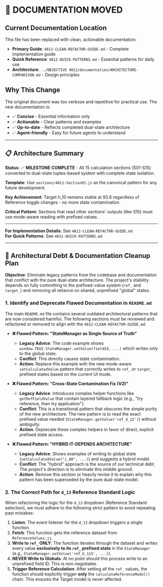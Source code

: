 # 🚨 **DOCUMENTATION MOVED**

## **Current Documentation Location**

This file has been replaced with clean, actionable documentation:

- **Primary Guide**: `4012-CLEAN-REFACTOR-GUIDE.md` - Complete implementation guide
- **Quick Reference**: `4012-QUICK-PATTERNS.md` - Essential patterns for daily use
- **Architecture**: `../OBJECTIVE 4012/documentation/ARCHITECTURE-COMPARISON.md` - Design principles

## **Why This Change**

The original document was too verbose and repetitive for practical use. The new documentation is:
- ✅ **Concise** - Essential information only
- ✅ **Actionable** - Clear patterns and examples  
- ✅ **Up-to-date** - Reflects completed dual-state architecture
- ✅ **Agent-friendly** - Easy for future agents to understand

---

## 📋 **Architecture Summary**

**Status**: ✅ **MILESTONE COMPLETE** - All 15 calculation sections (S01-S15) converted to dual-state tuples-based system with complete state isolation.

**Template**: Use `sections/4011-Section03.js` as the canonical pattern for any future development.

**Key Achievement**: Target h_10 remains stable at 93.6 regardless of Reference toggle changes - no more state contamination.

**Critical Pattern**: Sections that read other sections' outputs (like S15) must use mode-aware reading with prefixed values.

---

**For Implementation Details**: See `4012-CLEAN-REFACTOR-GUIDE.md`  
**For Quick Patterns**: See `4012-QUICK-PATTERNS.md`

---

## 🚨 **Architectural Debt & Documentation Cleanup Plan**

**Objective**: Eliminate legacy patterns from the codebase and documentation that conflict with the pure dual-state architecture. The project's stability depends on fully committing to the prefixed-value system (`ref_` and `target_`) and removing all reliance on shared, unprefixed "global" states.

### **1. Identify and Deprecate Flawed Documentation in `README.md`**

The main `README.md` file contains several outdated architectural patterns that are now considered harmful. The following sections must be reviewed and refactored or removed to align with the `4012-CLEAN-REFACTOR-GUIDE.md`:

-   **❌ Flawed Pattern: "StateManager as Single Source of Truth"**
    -   **Legacy Advice**: The code example shows `window.TEUI.StateManager.setValue(fieldId, ...)` which writes only to the global state.
    -   **Conflict**: This directly causes state contamination.
    -   **Action**: Replace this example with the new mode-aware `setCalculatedValue` pattern that correctly writes to `ref_` or `target_` prefixed states based on the current UI mode.

-   **❌ Flawed Pattern: "Cross-State Contamination Fix (V2)"**
    -   **Legacy Advice**: Introduces complex helper functions like `getRefFieldValue` that contain layered fallback logic (e.g., "try reference, then try application").
    -   **Conflict**: This is a transitional pattern that obscures the simple purity of the new architecture. The new pattern is to read the exact prefixed value needed (`StateManager.getValue('ref_d_22')`) without ambiguity.
    -   **Action**: Deprecate these complex helpers in favor of direct, explicit prefixed state access.

-   **❌ Flawed Pattern: "HYBRID IT-DEPENDS ARCHITECTURE"**
    -   **Legacy Advice**: Shows examples of writing to global state (`setCalculatedValue("i_80", ...)`) and suggests a hybrid model.
    -   **Conflict**: The "hybrid" approach is the source of our technical debt. The project's direction is to eliminate this middle ground.
    -   **Action**: Remove this section or heavily revise it to explain why this pattern has been superseded by the pure dual-state model.

### **2. The Correct Path for `d_13` Reference Standard Logic**

When refactoring the logic for the `d_13` dropdown (Reference Standard selection), we must adhere to the following strict pattern to avoid repeating past mistakes:

1.  **Listen**: The event listener for the `d_13` dropdown triggers a single function.
2.  **Fetch**: This function gets the reference dataset from `ReferenceValues.js`.
3.  **Write to `ref_` ONLY**: The function iterates through the dataset and writes every value **exclusively to its `ref_` prefixed state** in the `StateManager` (e.g., `StateManager.setValue('ref_h_115', ...)`).
4.  **NEVER Write to Globals**: At no point should this process write to an unprefixed field ID. This is non-negotiable.
5.  **Trigger Reference Calculation**: After setting all the `ref_` values, the function should explicitly trigger **only** the `calculateReferenceModel()` chain. This ensures the Target model is never affected. 